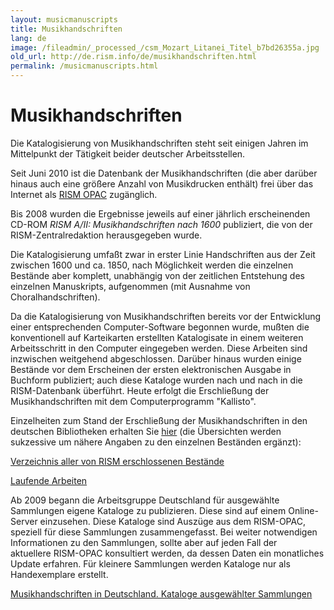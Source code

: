 ```yaml
---
layout: musicmanuscripts
title: Musikhandschriften
lang: de
image: /fileadmin/_processed_/csm_Mozart_Litanei_Titel_b7bd26355a.jpg
old_url: http://de.rism.info/de/musikhandschriften.html
permalink: /musicmanuscripts.html
---
```



# Musikhandschriften


Die Katalogisierung von Musikhandschriften steht seit einigen Jahren im Mittelpunkt der Tätigkeit beider deutscher Arbeitsstellen.

Seit Juni 2010 ist die Datenbank der Musikhandschriften (die aber darüber hinaus auch eine größere Anzahl von Musikdrucken enthält) frei über das Internet als [RISM OPAC](http://opac.rism.info/) zugänglich.

Bis 2008 wurden die Ergebnisse jeweils auf einer jährlich erscheinenden CD-ROM _RISM A/II: Musikhandschriften nach 1600_ publiziert, die von der RISM-Zentralredaktion&nbsp;herausgegeben wurde.

Die Katalogisierung umfaßt zwar in erster Linie Handschriften aus der Zeit zwischen 1600 und ca. 1850, nach Möglichkeit werden die einzelnen Bestände aber komplett, unabhängig von der zeitlichen Entstehung des einzelnen Manuskripts, aufgenommen (mit Ausnahme von Choralhandschriften).

Da die Katalogisierung von Musikhandschriften bereits vor der Entwicklung einer entsprechenden Computer-Software begonnen wurde, mußten die konventionell auf Karteikarten erstellten Katalogisate in einem weiteren Arbeitsschritt in den Computer eingegeben werden. Diese Arbeiten sind inzwischen weitgehend abgeschlossen. Darüber hinaus wurden einige Bestände vor dem Erscheinen der ersten elektronischen Ausgabe in Buchform publiziert; auch diese Kataloge wurden nach und nach in die RISM-Datenbank überführt. Heute erfolgt die Erschließung der Musikhandschriften mit dem Computerprogramm "Kallisto".

Einzelheiten zum Stand der Erschließung der Musikhandschriften in den deutschen Bibliotheken erhalten Sie [hier](http://www.rism.info/?id=39 "Öffnet externen Link in neuem Fenster") (die Übersichten werden sukzessive um nähere Angaben zu den einzelnen Beständen ergänzt):

[Verzeichnis aller von RISM erschlossenen Bestände](/musicmanuscripts/liste-aller-fundorte.html "Öffnet internen Link im aktuellen Fenster")

[Laufende Arbeiten](/projects/laufende-arbeiten.html#c766 "Opens internal link in current window")

Ab 2009 begann die Arbeitsgruppe Deutschland für ausgewählte Sammlungen eigene Kataloge zu publizieren. Diese sind auf einem Online-Server einzusehen. Diese Kataloge sind&nbsp;Auszüge aus dem RISM-OPAC, speziell für diese Sammlungen zusammengefasst. Bei weiter notwendigen Informationen zu den Sammlungen, sollte aber auf jeden Fall der aktuellere&nbsp;RISM-OPAC&nbsp;konsultiert werden, da dessen Daten ein monatliches Update&nbsp;erfahren.&nbsp;Für kleinere Sammlungen werden Kataloge nur&nbsp;als Handexemplare erstellt.&nbsp;

[Musikhandschriften in Deutschland. Kataloge ausgewählter Sammlungen](/publications/musikhandschriften-in-deutschland.html "Öffnet internen Link im aktuellen Fenster")

